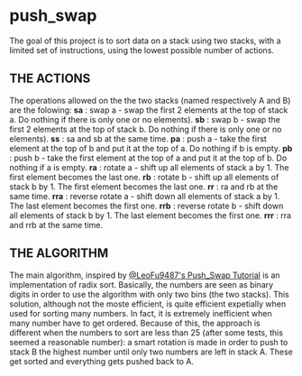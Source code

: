 # push_swap
The goal of this project is to sort data on a stack using two stacks, with a limited set of instructions, using the lowest possible number of actions.

## THE ACTIONS
The operations allowed on the the two stacks (named respectively A and B) are the folowing:
**sa** : swap a - swap the first 2 elements at the top of stack a. Do nothing if there is only one or no elements).
**sb** : swap b - swap the first 2 elements at the top of stack b. Do nothing if there is only one or no elements).
**ss** : sa and sb at the same time.
**pa** : push a - take the first element at the top of b and put it at the top of a. Do nothing if b is empty.
**pb** : push b - take the first element at the top of a and put it at the top of b. Do nothing if a is empty.
**ra** : rotate a - shift up all elements of stack a by 1. The first element becomes the last one.
**rb** : rotate b - shift up all elements of stack b by 1. The first element becomes the last one.
**rr** : ra and rb at the same time.
**rra** : reverse rotate a - shift down all elements of stack a by 1. The last element
becomes the first one.
**rrb** : reverse rotate b - shift down all elements of stack b by 1. The last element becomes the first one.
**rrr** : rra and rrb at the same time.

## THE ALGORITHM
The main algorithm, inspired by [@LeoFu9487's Push_Swap Tutorial](https://medium.com/nerd-for-tech/push-swap-tutorial-fa746e6aba1e) is an implementation of radix sort. Basically, the numbers are seen as binary digits in order to use the algorithm with only two bins (the two stacks). This solution, although not the moste efficient, is quite efficient expetially when used for sorting many numbers.
In fact, it is extremely inefficient when many number have to get ordered. Because of this, the approach is different when the numbers to sort are less than 25 (after some tests, this seemed a reasonable number): a smart rotation is made in order to push to stack B the highest number until only two numbers are left in stack A. These get sorted and everything gets pushed back to A. 
